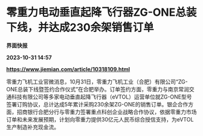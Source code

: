 # 零重力电动垂直起降飞行器ZG-ONE总装下线，并达成230余架销售订单
**界面快报**

**2023-10-31 14:57**

**https://www.jiemian.com/article/10318109.html**

零重力飞机工业官微消息，10月31日，零重力飞机工业（合肥）有限公司“ZG-ONE总装下线暨签约合作仪式”在合肥举办。订单签约方面，零重力与南京常润交通科技有限公司等多家电动垂直起降飞行器（eVTOL）运营单位就ZG-ONE型号签署订购协议，总计达成5年累计采购230余架ZG-ONE的销售订单。银企合作方面，招商银行合肥分行与零重力签署重点科创企业战略合作协议，依据零重力市场订单和未来发展预期，计划向零重力提供30亿元人民币综合授信支持，为eVTOL生产制造补充现金流。